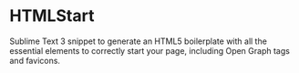 # HTMLStart
Sublime Text 3 snippet to generate an HTML5 boilerplate with all the essential elements to correctly start your page, including Open Graph tags and favicons.
